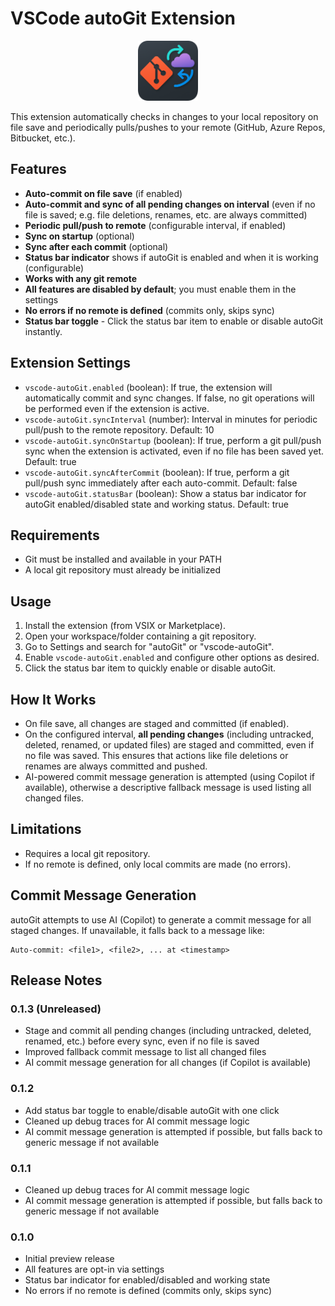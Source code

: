 # VSCode autoGit Extension

<p align="center">
  <img src="icon2.png" alt="VSCode autoGit Extension Icon" width="96" height="96">
</p>

This extension automatically checks in changes to your local repository on file save and periodically pulls/pushes to your remote (GitHub, Azure Repos, Bitbucket, etc.).

## Features
- **Auto-commit on file save** (if enabled)
- **Auto-commit and sync of all pending changes on interval** (even if no file is saved; e.g. file deletions, renames, etc. are always committed)
- **Periodic pull/push to remote** (configurable interval, if enabled)
- **Sync on startup** (optional)
- **Sync after each commit** (optional)
- **Status bar indicator** shows if autoGit is enabled and when it is working (configurable)
- **Works with any git remote**
- **All features are disabled by default**; you must enable them in the settings
- **No errors if no remote is defined** (commits only, skips sync)
- **Status bar toggle** - Click the status bar item to enable or disable autoGit instantly.

## Extension Settings
- `vscode-autoGit.enabled` (boolean): If true, the extension will automatically commit and sync changes. If false, no git operations will be performed even if the extension is active.
- `vscode-autoGit.syncInterval` (number): Interval in minutes for periodic pull/push to the remote repository. Default: 10
- `vscode-autoGit.syncOnStartup` (boolean): If true, perform a git pull/push sync when the extension is activated, even if no file has been saved yet. Default: true
- `vscode-autoGit.syncAfterCommit` (boolean): If true, perform a git pull/push sync immediately after each auto-commit. Default: false
- `vscode-autoGit.statusBar` (boolean): Show a status bar indicator for autoGit enabled/disabled state and working status. Default: true

## Requirements
- Git must be installed and available in your PATH
- A local git repository must already be initialized

## Usage
1. Install the extension (from VSIX or Marketplace).
2. Open your workspace/folder containing a git repository.
3. Go to Settings and search for "autoGit" or "vscode-autoGit".
4. Enable `vscode-autoGit.enabled` and configure other options as desired.
5. Click the status bar item to quickly enable or disable autoGit.

## How It Works
- On file save, all changes are staged and committed (if enabled).
- On the configured interval, **all pending changes** (including untracked, deleted, renamed, or updated files) are staged and committed, even if no file was saved. This ensures that actions like file deletions or renames are always committed and pushed.
- AI-powered commit message generation is attempted (using Copilot if available), otherwise a descriptive fallback message is used listing all changed files.

## Limitations
- Requires a local git repository.
- If no remote is defined, only local commits are made (no errors).

## Commit Message Generation

autoGit attempts to use AI (Copilot) to generate a commit message for all staged changes. If unavailable, it falls back to a message like:

```
Auto-commit: <file1>, <file2>, ... at <timestamp>
```

## Release Notes

### 0.1.3 (Unreleased)
- Stage and commit all pending changes (including untracked, deleted, renamed, etc.) before every sync, even if no file is saved
- Improved fallback commit message to list all changed files
- AI commit message generation for all changes (if Copilot is available)

### 0.1.2
- Add status bar toggle to enable/disable autoGit with one click
- Cleaned up debug traces for AI commit message logic
- AI commit message generation is attempted if possible, but falls back to generic message if not available

### 0.1.1
- Cleaned up debug traces for AI commit message logic
- AI commit message generation is attempted if possible, but falls back to generic message if not available

### 0.1.0
- Initial preview release
- All features are opt-in via settings
- Status bar indicator for enabled/disabled and working state
- No errors if no remote is defined (commits only, skips sync)
